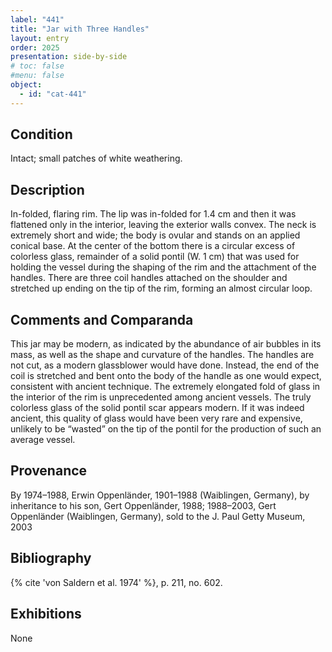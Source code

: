 ```yaml
---
label: "441"
title: "Jar with Three Handles"
layout: entry
order: 2025
presentation: side-by-side
# toc: false
#menu: false 
object:
  - id: "cat-441"
---
```


## Condition

Intact; small patches of white weathering.

## Description

In-folded, flaring rim. The lip was in-folded for 1.4 cm and then it was flattened only in the interior, leaving the exterior walls convex. The neck is extremely short and wide; the body is ovular and stands on an applied conical base. At the center of the bottom there is a circular excess of colorless glass, remainder of a solid pontil (W. 1 cm) that was used for holding the vessel during the shaping of the rim and the attachment of the handles. There are three coil handles attached on the shoulder and stretched up ending on the tip of the rim, forming an almost circular loop.

## Comments and Comparanda

This jar may be modern, as indicated by the abundance of air bubbles in its mass, as well as the shape and curvature of the handles. The handles are not cut, as a modern glassblower would have done. Instead, the end of the coil is stretched and bent onto the body of the handle as one would expect, consistent with ancient technique. The extremely elongated fold of glass in the interior of the rim is unprecedented among ancient vessels. The truly colorless glass of the solid pontil scar appears modern. If it was indeed ancient, this quality of glass would have been very rare and expensive, unlikely to be “wasted” on the tip of the pontil for the production of such an average vessel.

## Provenance

By 1974–1988, Erwin Oppenländer, 1901–1988 (Waiblingen, Germany), by inheritance to his son, Gert Oppenländer, 1988; 1988–2003, Gert Oppenländer (Waiblingen, Germany), sold to the J. Paul Getty Museum, 2003

## Bibliography

{% cite 'von Saldern et al. 1974' %}, p. 211, no. 602.

## Exhibitions

None